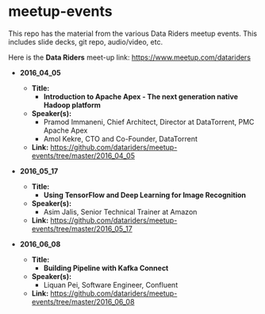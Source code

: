 # meetup-events

This repo has the material from the various Data Riders meetup events.  This includes slide decks, git repo, audio/video, etc.

Here is the **Data Riders** meet-up link:
https://www.meetup.com/datariders


 

- **2016_04_05**  
  - **Title:**
    - **Introduction to Apache Apex - The next generation native Hadoop platform**
  - **Speaker(s):**
    - Pramod Immaneni, Chief Architect, Director at DataTorrent, PMC Apache Apex
    - Amol Kekre, CTO and Co-Founder, DataTorrent
  - **Link:**  https://github.com/datariders/meetup-events/tree/master/2016_04_05


- **2016_05_17**  
  - **Title:**
    - **Using TensorFlow and Deep Learning for Image Recognition**
  - **Speaker(s):**
    - Asim Jalis, Senior Technical Trainer at Amazon
  - **Link:**  https://github.com/datariders/meetup-events/tree/master/2016_05_17


- **2016_06_08**  
  - **Title:**
    - **Building Pipeline with Kafka Connect**
  - **Speaker(s):**
    - Liquan Pei, Software Engineer, Confluent
  - **Link:**  https://github.com/datariders/meetup-events/tree/master/2016_06_08
